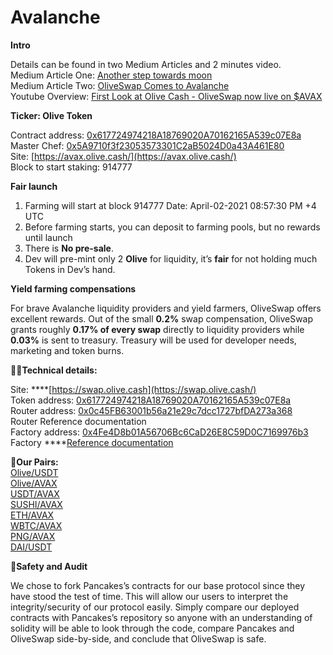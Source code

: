 # Avalanche

  
**Intro**  
  
Details can be found in two Medium Articles and 2 minutes video.  
Medium Article One: [Аnother step towards moon](https://olive-cash.medium.com/аnother-step-towards-moon-afeca5128022)  
Medium Article Two: [OliveSwap Comes to Avalanche](https://medium.com/p/4eb7cf0b6730)  
Youtube Overview: [First Look at Olive Cash - OliveSwap now live on $AVAX ](https://www.youtube.com/watch?v=vgph0hsk2oI)  
  
**Ticker: Olive Token**

Contract address: [0x617724974218A18769020A70162165A539c07E8a](https://cchain.explorer.avax.network/address/0x617724974218A18769020A70162165A539c07E8a/contracts)  
Master Chef: [0x5A9710f3f23053573301C2aB5024D0a43A461E80](https://cchain.explorer.avax.network/address/0x5A9710f3f23053573301C2aB5024D0a43A461E80/transactions)  
Site: [https://avax.olive.cash/](https://avax.olive.cash/)  
Block to start staking: 914777  
  
**Fair launch**

1. Farming will start at block 914777 Date: April-02-2021 08:57:30 PM +4 UTC
2. Before farming starts, you can deposit to farming pools, but no rewards until launch
3. There is **No pre-sale**.
4. Dev will pre-mint only 2 **Olive** for liquidity, it’s **fair** for not holding much Tokens in Dev’s hand.

**Yield farming compensations**

For brave Avalanche liquidity providers and yield farmers, OliveSwap offers excellent rewards. Out of the small **0.2%** swap compensation, OliveSwap grants roughly **0.17% of every swap** directly to liquidity providers while **0.03%** is sent to treasury. Treasury will be used for developer needs, marketing and token burns.  
  
**👨‍💻Technical details:**  
  
Site: ****[https://swap.olive.cash](https://swap.olive.cash/)  
Token address: [0x617724974218A18769020A70162165A539c07E8a](https://cchain.explorer.avax.network/address/0x617724974218A18769020A70162165A539c07E8a/contracts)  
Router address: [0x0c45FB63001b56a21e29c7dcc1727bfDA273a368](https://cchain.explorer.avax.network/address/0x0c45FB63001b56a21e29c7dcc1727bfDA273a368/transactions)  
Router Reference documentation  
Factory address: [0x4Fe4D8b01A56706Bc6CaD26E8C59D0C7169976b3](https://cchain.explorer.avax.network/address/0x4Fe4D8b01A56706Bc6CaD26E8C59D0C7169976b3/transactions)  
Factory ****[Reference documentation](https://uniswap.org/docs/v2/smart-contracts/factory)  
  
🌳**Our Pairs:**  
[Olive/USDT](https://cchain.explorer.avax.network/address/0xF54a719215622f602FCA5BF5a6509734C3574a4c/tokens)  
[Olive/AVAX](https://cchain.explorer.avax.network/address/0x57cc32Cd7F5a531953E9af25e1C9394093428082/transactions)  
[USDT/AVAX](https://cchain.explorer.avax.network/address/0xbfc3C72Bab7252341dC90A1E85797Ebd8C79c338/transactions)  
[SUSHI/AVAX](https://cchain.explorer.avax.network/address/0xbcD81aAA76D9C1E3aED31c315761c0D9779751B5/transactions)  
[ETH/AVAX](https://cchain.explorer.avax.network/address/0x76FbCE48D9dCE3d04bfAc318d1fDeb3a78e903A9/transactions)  
[WBTC/AVAX ](https://cchain.explorer.avax.network/address/0x79C1B4Ee613F29a8c0aae563Ef445317D99a6906/transactions)  
[PNG/AVAX](https://cchain.explorer.avax.network/address/0xaD786Dfe6aC4a68dd3F9a5400DdeE5DedD20d109/transactions)  
[DAI/USDT](https://cchain.explorer.avax.network/address/0xd3566eC8Cdf8cb4E66B9F958ddb47E225C51E58b/transactions)

  
**🔐Safety and Audit**

We chose to fork Pancakes’s contracts for our base protocol since they have stood the test of time. This will allow our users to interpret the integrity/security of our protocol easily. Simply compare our deployed contracts with Pancakes’s repository so anyone with an understanding of solidity will be able to look through the code, compare Pancakes and OliveSwap side-by-side, and conclude that OliveSwap is safe.

